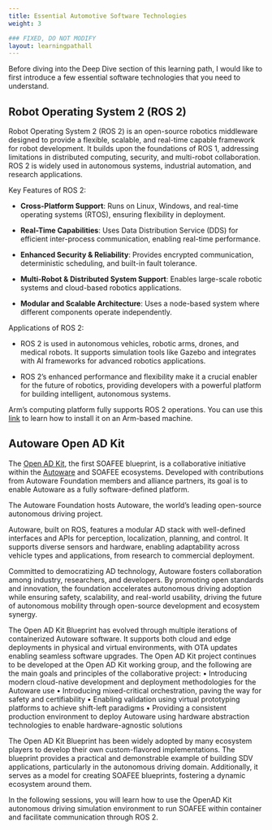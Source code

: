 ```yaml
---
title: Essential Automotive Software Technologies
weight: 3

### FIXED, DO NOT MODIFY
layout: learningpathall
---
```


Before diving into the Deep Dive section of this learning path, I would like to first introduce a few essential software technologies that you need to understand.

## Robot Operating System 2 (ROS 2)

Robot Operating System 2 (ROS 2) is an open-source robotics middleware designed to provide a flexible, scalable, and real-time capable framework for robot development. It builds upon the foundations of ROS 1, addressing limitations in distributed computing, security, and multi-robot collaboration. ROS 2 is widely used in autonomous systems, industrial automation, and research applications.

Key Features of ROS 2:
- **Cross-Platform Support**: Runs on Linux, Windows, and real-time operating systems (RTOS), ensuring flexibility in deployment.

- **Real-Time Capabilities**: Uses Data Distribution Service (DDS) for efficient inter-process communication, enabling real-time performance.
	
- **Enhanced Security & Reliability**: Provides encrypted communication, deterministic scheduling, and built-in fault tolerance.
	
- **Multi-Robot & Distributed System Support**: Enables large-scale robotic systems and cloud-based robotics applications.
	
- **Modular and Scalable Architecture**: Uses a node-based system where different components operate independently.

Applications of ROS 2:

- ROS 2 is used in autonomous vehicles, robotic arms, drones, and medical robots. It supports simulation tools like Gazebo and integrates with AI frameworks for advanced robotics applications.

- ROS 2’s enhanced performance and flexibility make it a crucial enabler for the future of robotics, providing developers with a powerful platform for building intelligent, autonomous systems.

Arm’s computing platform fully supports ROS 2 operations. You can use this [link](/install-guides/ros2/) to learn how to install it on an Arm-based machine.

## Autoware Open AD Kit

The [Open AD Kit](https://autoware.org/open-ad-kit/), the first SOAFEE blueprint, is a collaborative initiative within the [Autoware](https://autoware.org/) and SOAFEE ecosystems. Developed with contributions from Autoware Foundation members and alliance partners, its goal is to enable Autoware as a fully software-defined platform.

The Autoware Foundation hosts Autoware, the world’s leading open-source autonomous driving project.

Autoware, built on ROS, features a modular AD stack with well-defined interfaces and APIs for perception, localization, planning, and control. It supports diverse sensors and hardware, enabling adaptability across vehicle types and applications, from research to commercial deployment.

Committed to democratizing AD technology, Autoware fosters collaboration among industry, researchers, and developers. By promoting open standards and innovation, the foundation accelerates autonomous driving adoption while ensuring safety, scalability, and real-world usability, driving the future of autonomous mobility through open-source development and ecosystem synergy.

The Open AD Kit Blueprint has evolved through multiple iterations of containerized Autoware software. It supports both cloud and edge deployments in physical and virtual environments, with OTA updates enabling seamless software upgrades.
The Open AD Kit project continues to be developed at the Open AD Kit working group, and the following are the main goals and principles of the collaborative project:
•	Introducing modern cloud-native development and deployment methodologies for the Autoware use
•	Introducing mixed-critical orchestration, paving the way for safety and certifiability
•	Enabling validation using virtual prototyping platforms to achieve shift-left paradigms
•	Providing a consistent production environment to deploy Autoware using hardware abstraction technologies to enable hardware-agnostic solutions

The Open AD Kit Blueprint has been widely adopted by many ecosystem players to develop their own custom-flavored implementations. The blueprint provides a practical and demonstrable example of building SDV applications, particularly in the autonomous driving domain. Additionally, it serves as a model for creating SOAFEE blueprints, fostering a dynamic ecosystem around them.

In the following sessions, you will learn how to use the OpenAD Kit autonomous driving simulation environment to run SOAFEE within container and facilitate communication through ROS 2.


